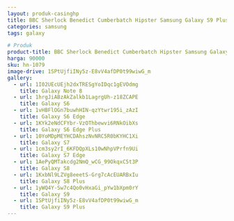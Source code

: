 ```yaml
---
layout: produk-casinghp
title: BBC Sherlock Benedict Cumberbatch Hipster Samsung Galaxy S9 Plus Case
categories: samsung
tags: galaxy

# Produk
product-title: BBC Sherlock Benedict Cumberbatch Hipster Samsung Galaxy S9 Plus Case
harga: 90000
sku: hn-1079
image-drive: 1SPtUjfiINy5z-E8vV4afDP0t99wiwG_m
gallery:
  - url: 1I02UEcUEjh2dxTRESgYoIDqc1gEVOdmg
    title: Galaxy Note 8
  - url: 1hrgJiABzAkZalkb1LagrgUh-z18ZCAPE
    title: Galaxy S6
  - url: 1vHBFlOGn7buwhHIN-qzYtwr195i_zAzI
    title: Galaxy S6 Edge
  - url: 1KYk2eNdCFYbr-VzOThbewvi6RNkOibXs
    title: Galaxy S6 Edge Plus
  - url: 10YoMDpMEYHCDAhszNvNRC5R0bKYHC1Xi
    title: Galaxy S7
  - url: 1cm3sy2rI_6KFDQpXLs10wNhpVPrfn9Ui
    title: Galaxy S7 Edge
  - url: 1AePyQMTakcdg2NmQ_wCG_99OkqxC5t3P
    title: Galaxy S8
  - url: 1KxbNl9LZVg8eeetS-Grg7cAcEUARBxIu
    title: Galaxy S8 Plus
  - url: 1yWQ4Y-Sw7c4Qo0vHxaGi_pYw1bXpm0rY
    title: Galaxy S9
  - url: 1SPtUjfiINy5z-E8vV4afDP0t99wiwG_m
    title: Galaxy S9 Plus
---
```

